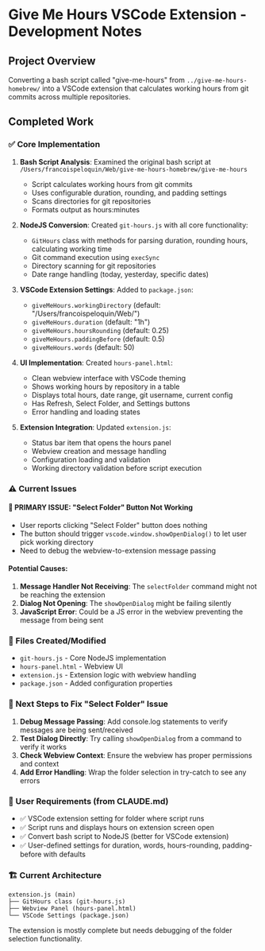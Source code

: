 # Give Me Hours VSCode Extension - Development Notes

## Project Overview
Converting a bash script called "give-me-hours" from `../give-me-hours-homebrew/` into a VSCode extension that calculates working hours from git commits across multiple repositories.

## Completed Work

### ✅ Core Implementation
1. **Bash Script Analysis**: Examined the original bash script at `/Users/francoispeloquin/Web/give-me-hours-homebrew/give-me-hours`
   - Script calculates working hours from git commits
   - Uses configurable duration, rounding, and padding settings
   - Scans directories for git repositories
   - Formats output as hours:minutes

2. **NodeJS Conversion**: Created `git-hours.js` with all core functionality:
   - `GitHours` class with methods for parsing duration, rounding hours, calculating working time
   - Git command execution using `execSync`
   - Directory scanning for git repositories
   - Date range handling (today, yesterday, specific dates)

3. **VSCode Extension Settings**: Added to `package.json`:
   - `giveMeHours.workingDirectory` (default: "/Users/francoispeloquin/Web/")
   - `giveMeHours.duration` (default: "1h") 
   - `giveMeHours.hoursRounding` (default: 0.25)
   - `giveMeHours.paddingBefore` (default: 0.5)
   - `giveMeHours.words` (default: 50)

4. **UI Implementation**: Created `hours-panel.html`:
   - Clean webview interface with VSCode theming
   - Shows working hours by repository in a table
   - Displays total hours, date range, git username, current config
   - Has Refresh, Select Folder, and Settings buttons
   - Error handling and loading states

5. **Extension Integration**: Updated `extension.js`:
   - Status bar item that opens the hours panel
   - Webview creation and message handling
   - Configuration loading and validation
   - Working directory validation before script execution

### ⚠️ Current Issues

#### 🚨 PRIMARY ISSUE: "Select Folder" Button Not Working
- User reports clicking "Select Folder" button does nothing
- The button should trigger `vscode.window.showOpenDialog()` to let user pick working directory
- Need to debug the webview-to-extension message passing

#### Potential Causes:
1. **Message Handler Not Receiving**: The `selectFolder` command might not be reaching the extension
2. **Dialog Not Opening**: The `showOpenDialog` might be failing silently
3. **JavaScript Error**: Could be a JS error in the webview preventing the message from being sent

### 🔧 Files Created/Modified
- `git-hours.js` - Core NodeJS implementation
- `hours-panel.html` - Webview UI
- `extension.js` - Extension logic with webview handling
- `package.json` - Added configuration properties

### 🎯 Next Steps to Fix "Select Folder" Issue
1. **Debug Message Passing**: Add console.log statements to verify messages are being sent/received
2. **Test Dialog Directly**: Try calling `showOpenDialog` from a command to verify it works
3. **Check Webview Context**: Ensure the webview has proper permissions and context
4. **Add Error Handling**: Wrap the folder selection in try-catch to see any errors

### 📝 User Requirements (from CLAUDE.md)
- ✅ VSCode extension setting for folder where script runs
- ✅ Script runs and displays hours on extension screen open  
- ✅ Convert bash script to NodeJS (better for VSCode extension)
- ✅ User-defined settings for duration, words, hours-rounding, padding-before with defaults

### 🏗️ Current Architecture
```
extension.js (main)
├── GitHours class (git-hours.js)
├── Webview Panel (hours-panel.html)
└── VSCode Settings (package.json)
```

The extension is mostly complete but needs debugging of the folder selection functionality.